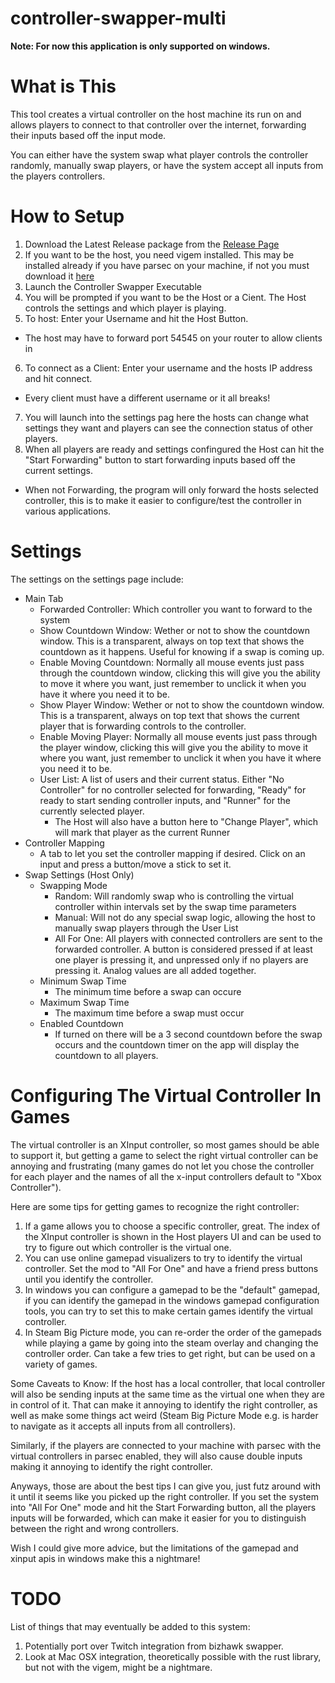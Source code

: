 # controller-swapper-multi

**Note: For now this application is only supported on windows.**

# What is This

This tool creates a virtual controller on the host machine its run on and allows players to connect to that controller over the internet, forwarding their inputs based off the input mode.

You can either have the system swap what player controls the controller randomly, manually swap players, or have the system accept all inputs from the players controllers.

# How to Setup

1. Download the Latest Release package from the [Release Page](https://github.com/LtSquigs/controller-swapper-multi/releases)
2. If you want to be the host, you need vigem installed. This may be installed already if you have parsec on your machine, if not you must download it [here](https://vigem.org/)
3. Launch the Controller Swapper Executable
4. You will be prompted if you want to be the Host or a Cient. The Host controls the settings and which player is playing.
5. To host: Enter your Username and hit the Host Button.
  - The host may have to forward port 54545 on your router to allow clients in
6. To connect as a Client: Enter your username and the hosts IP address and hit connect.
  - Every client must have a different username or it all breaks!
7. You will launch into the settings pag here the hosts can change what settings they want and players can see the connection status of other players.
8. When all players are ready and settings confingured the Host can hit the "Start Forwarding" button to start forwarding inputs based off the current settings.
  - When not Forwarding, the program will only forward the hosts selected controller, this is to make it easier to configure/test the controller in various applications.

# Settings

The settings on the settings page include:

  - Main Tab
    - Forwarded Controller: Which controller you want to forward to the system
    - Show Countdown Window: Wether or not to show the countdown window. This is a transparent, always on top text that shows the countdown as it happens. Useful for knowing if a swap is coming up.
    - Enable Moving Countdown: Normally all mouse events just pass through the countdown window, clicking this will give you the ability to move it where you want, just remember to unclick it when you have it where you need it to be.
    - Show Player Window: Wether or not to show the countdown window. This is a transparent, always on top text that shows the current player that is forwarding controls to the controller.
    - Enable Moving Player: Normally all mouse events just pass through the player window, clicking this will give you the ability to move it where you want, just remember to unclick it when you have it where you need it to be.
    - User List: A list of users and their current status. Either "No Controller" for no controller selected for forwarding, "Ready" for ready to start sending controller inputs, and "Runner" for the currently selected player.
      - The Host will also have a button here to "Change Player", which will mark that player as the current Runner
  - Controller Mapping
    - A tab to let you set the controller mapping if desired. Click on an input and press a button/move a stick to set it.
  - Swap Settings (Host Only)
    - Swapping Mode
      - Random: Will randomly swap who is controlling the virtual controller within intervals set by the swap time parameters
      - Manual: Will not do any special swap logic, allowing the host to manually swap players through the User List
      - All For One: All players with connected controllers are sent to the forwarded controller. A button is considered pressed if at least one player is pressing it, and unpressed only if no players are pressing it. Analog values are all added together.
    - Minimum Swap Time
      - The minimum time before a swap can occure
    - Maximum Swap Time
      - The maximum time before a swap must occur
    - Enabled Countdown
      - If turned on there will be a 3 second countdown before the swap occurs and the countdown timer on the app will display the countdown to all players.

# Configuring The Virtual Controller In Games

The virtual controller is an XInput controller, so most games should be able to support it, but getting a game to select the right virtual controller can be annoying and frustrating (many games do not let you chose the controller for each player and the names of all the x-input controllers default to "Xbox Controller").

Here are some tips for getting games to recognize the right controller:

1. If a game allows you to choose a specific controller, great. The index of the XInput controller is shown in the Host players UI and can be used to try to figure out which controller is the virtual one.
2. You can use online gamepad visualizers to try to identify the virtual controller. Set the mod to "All For One" and have a friend press buttons until you identify the controller.
3. In windows you can configure a gamepad to be the "default" gamepad, if you can identify the gamepad in the windows gamepad configuration tools, you can try to set this to make certain games identify the virtual controller.
4. In Steam Big Picture mode, you can re-order the order of the gamepads while playing a game by going into the steam overlay and changing the controller order. Can take a few tries to get right, but can be used on a variety of games.

Some Caveats to Know: If the host has a local controller, that local controller will also be sending inputs at the same time as the virtual one when they are in control of it. That can make it annoying to identify the right controller, as well as make some things act weird (Steam Big Picture Mode e.g. is harder to navigate as it accepts all inputs from all controllers).

Similarly, if the players are connected to your machine with parsec with the virtual controllers in parsec enabled, they will also cause double inputs making it annoying to identify the right controller.

Anyways, those are about the best tips I can give you, just futz around with it until it seems like you picked up the right controller. If you set the system into "All For One" mode and hit the Start Forwarding button, all the players inputs will be forwarded, which can make it easier for you to distinguish between the right and wrong controllers.

Wish I could give more advice, but the limitations of the gamepad and xinput apis in windows make this a nightmare!

# TODO

List of things that may eventually be added to this system:

1. Potentially port over Twitch integration from bizhawk swapper.
2. Look at Mac OSX integration, theoretically possible with the rust library, but not with the vigem, might be a nightmare.
